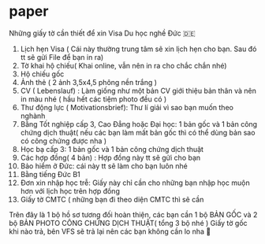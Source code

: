 # paper

Những giấy tờ cần thiết để xin Visa Du học nghề Đức 🇩🇪

1. Lịch hẹn Visa ( Cái này thường trung tâm sẽ xin lịch hẹn cho bạn. Sau đó tt sẽ gửi File để bạn in ra)
2. Tờ khai hộ chiếu( Khai online, vẫn nên in ra cho chắc chắn nhé)
3. Hộ chiếu gốc 
4. Ảnh thẻ ( 2 ảnh 3,5x4,5 phông nền trắng )
5. CV ( Lebenslauf) : Làm giống như một bản CV giới thiệu bản thân và nên in màu nhé ( hầu hết các tiệm photo đều có ) 
6. Thư động lực ( Motivationsbrief): Thư lí giải vì sao bạn muốn theo nghành 
7. Bằng Tốt nghiệp cấp 3, Cao Đẳng hoặc Đại học: 1 bản gốc và 1 bản công chứng dịch thuật( nếu các bạn làm mất bản gốc thì có thể dùng bản sao có công chứng được nha )
8. Học bạ cấp 3: 1 bản gốc và 1 bản công chứng dịch thuật
9. Các hợp đồng( 4 bản) : Hợp đồng này tt sẽ gửi cho bạn 
10. Bảo hiểm ở Đức: cái này tt sẽ làm cho bạn luôn nhé 
11.  Bằng tiếng Đức B1 
12. Đơn xin nhập học trễ: Giấy này chỉ cần cho những bạn nhập học muộn hơn với lịch học trên hợp đồng  
13. Giấy tờ CMTC ( những bạn đi theo diện CMTC thì sẽ cần

Trên đây là 1 bộ hồ sơ tương đối hoàn thiện, các bạn cần 1 bộ BẢN GỐC  và 2 bộ BẢN PHOTO CÔNG CHỨNG DỊCH THUẬT( tổng 3 bộ nhé ) Giấy tờ gốc khi nào trả, bên VFS sẽ trả lại nên các bạn không cần lo nha 🥰

